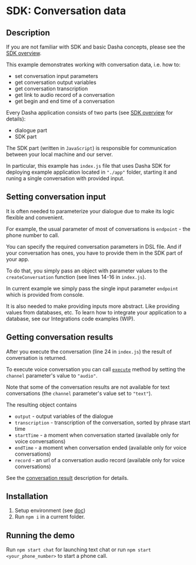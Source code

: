 # SDK: Conversation data

## Description

If you are not familiar with SDK and basic Dasha concepts, please see the [SDK overview](../SDK%20overview/README.md).

This example demonstrates working with conversation data, i.e. how to:
- set conversation input parameters
- get conversation output variables
- get conversation transcription
- get link to audio record of a conversation
- get begin and end time of a conversation

Every Dasha application consists of two parts (see [SDK overview](../SDK%20overview/README.md) for details):
- dialogue part
- SDK part

The SDK part (written in `JavaScript`) is responsible for communication between your local machine and our server.

In particular, this example has `index.js` file that uses Dasha SDK for deploying example application located in `"./app"` folder, starting it and runing a single conversation with provided input.

## Setting conversation input

It is often needed to parameterize your dialogue due to make its logic flexible and convenient.

For example, the usual parameter of most of conversations is `endpoint` - the phone number to call.

You can specify the required conversation parameters in DSL file.
And if your conversation has ones, you have to provide them in the SDK part of your app.

To do that, you simply pass an object with parameter values to the `createConversation` function (see lines 14-16 in `index.js`).

In current example we simply pass the single input parameter `endpoint` which is provided from console.

It is also needed to make providing inputs more abstract.
Like providing values from databases, etc.
To learn how to integrate your application to a database, see our Integrations code examples (WIP).

## Getting conversation results

After you execute the conversation (line 24 in `index.js`) the result of conversation is returned.

To execute voice conversation you can call [`execute`](https://docs.dasha.ai/en-us/default/sdk/node-js/interfaces/conversation#execute) method by setting the `channel` parameter's value to `"audio"`.

Note that some of the conversation results are not available for text conversations (the `channel` parameter's value set to `"text"`).

The resulting object contains
- `output` - output variables of the dialogue
- `transcription` - transcription of the conversation, sorted by phrase start time
- `startTime` - a moment when conversation started (available only for voice conversations)
- `endTime` - a moment when conversation ended (available only for voice conversations)
- `record` - an url of a conversation audio record (available only for voice conversations)

See the [conversation result](https://docs.dasha.ai/en-us/default/sdk/node-js/interfaces/conversationresult) description for details.

## Installation

1. Setup environment (see [doc](https://docs.dasha.ai/en-us/default/setup-enviroment/))
1. Run `npm i` in a current folder.

## Running the demo

Run `npm start chat` for launching text chat or run `npm start <your_phone_number>` to start a phone call.

